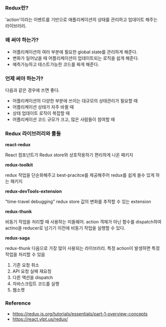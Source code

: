 ### Redux란?
'action'이라는 이벤트를 기반으로  애플리케이션의 상태를 관리하고 업데이트 해주는 라이브러리. 

### 왜 써야 하는가?

- 어플리케이션의 여러 부분에 필요한 global state를 관리하게 해준다.
- 변화가 일어났을 때 어플리케이션이 업데이트되는 로직을 쉽게 해준다.
- 예측가능하고 테스트가능한 코드를 짜게 해준다.

### 언제 써야 하는가?

다음과 같은 경우에 쓰면 좋다.

- 어플리케이션의 다양한 부분에 쓰이는 대규모의 상태관리가 필요할 때
- 어플리케이션 상태가 자주 바뀔 때
- 상태 업데이트 로직이 복잡할 때
- 어플리케이션 코드 규모가 크고, 많은 사람들이 참여할 때

### Redux 라이브러리와 툴들

**react-redux**

React 컴포넌트가 Redux store와 상호작용하기 편리하게 나온 패키지

**redux-toolkit**

redux  작업을 단순화해주고 best-pracitce를 제공해주어 redux를 쉽게 쓸수 있게 하는 패키지

**redux-devTools-extension**

"time-travel debugging" redux store 값의 변화를 추적할 수 있는 extension

**redux-thunk**

비동기 작업을 처리할 때 사용하는 미들웨어. 
action 객체가 아닌 함수를 dispatch하여 actino을 reducer로 넘기기 이전에 비동기 작업을 실행할 수 있다.

**redux-saga**

redux-thunk 다음으로 가장 많이 사용되는 라이브러리.
특정 action이 발생하면 특정 작업을 처리할 수 있음 
1. 기존 요청 취소
2. API 요청 실패 재요청
3. 다른 액션을 dispatch
4. 자바스크립트 코드를 실행
5. 웹소켓




### Reference
* https://redux.js.org/tutorials/essentials/part-1-overview-concepts
* https://react.vlpt.us/redux/